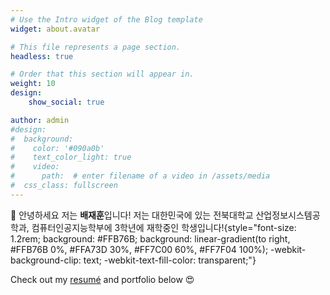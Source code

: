 ```yaml
---
# Use the Intro widget of the Blog template
widget: about.avatar

# This file represents a page section.
headless: true

# Order that this section will appear in.
weight: 10
design:
    show_social: true

author: admin
#design:
#  background:
#    color: '#090a0b'
#    text_color_light: true
#    video:
#      path:  # enter filename of a video in /assets/media
#  css_class: fullscreen
---
```


👋 안녕하세요 저는 **배재훈**입니다! 저는 대한민국에 있는 전북대학교 산업정보시스템공학과, 컴퓨터인공지능학부에 3학년에 재학중인 학생입니다!{style="font-size: 1.2rem; background: #FFB76B; background: linear-gradient(to right, #FFB76B 0%, #FFA73D 30%, #FF7C00 60%, #FF7F04 100%); -webkit-background-clip: text; -webkit-text-fill-color: transparent;"}

Check out my [resumé](/about/) and portfolio below 😍

